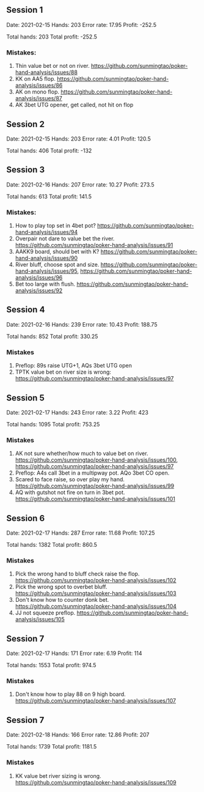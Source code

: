 ## Session 1
Date: 2021-02-15
Hands: 203
Error rate: 17.95
Profit: -252.5

Total hands: 203
Total profit: -252.5

### Mistakes:

1. Thin value bet or not on river. https://github.com/sunmingtao/poker-hand-analysis/issues/88
2. KK on AA5 flop. https://github.com/sunmingtao/poker-hand-analysis/issues/86
3. AK on mono flop. https://github.com/sunmingtao/poker-hand-analysis/issues/87
4. AK 3bet UTG opener, get called, not hit on flop

## Session 2
Date: 2021-02-15
Hands: 203
Error rate: 4.01
Profit: 120.5

Total hands: 406
Total profit: -132

## Session 3
Date: 2021-02-16
Hands: 207
Error rate: 10.27
Profit: 273.5

Total hands: 613
Total profit: 141.5

### Mistakes:
1. How to play top set in 4bet pot? https://github.com/sunmingtao/poker-hand-analysis/issues/94
2. Overpair not dare to value bet the river. https://github.com/sunmingtao/poker-hand-analysis/issues/91
3. AAKK9 board, should bet with K? https://github.com/sunmingtao/poker-hand-analysis/issues/90
4. River bluff, choose spot and size. https://github.com/sunmingtao/poker-hand-analysis/issues/95, https://github.com/sunmingtao/poker-hand-analysis/issues/96
5. Bet too large with flush. https://github.com/sunmingtao/poker-hand-analysis/issues/92

## Session 4
Date: 2021-02-16
Hands: 239
Error rate: 10.43
Profit: 188.75

Total hands: 852
Total profit: 330.25

### Mistakes

1. Preflop: 89s raise UTG+1, AQs 3bet UTG open
2. TPTK value bet on river size is wrong: https://github.com/sunmingtao/poker-hand-analysis/issues/97

## Session 5
Date: 2021-02-17
Hands: 243
Error rate: 3.22
Profit: 423

Total hands: 1095
Total profit: 753.25

### Mistakes

1. AK not sure whether/how much to value bet on river. https://github.com/sunmingtao/poker-hand-analysis/issues/100, https://github.com/sunmingtao/poker-hand-analysis/issues/97
2. Preflop: A4s call 3bet in a multipway pot. AQo 3bet CO open. 
3. Scared to face raise, so over play my hand. https://github.com/sunmingtao/poker-hand-analysis/issues/99
4. AQ with gutshot not fire on turn in 3bet pot. https://github.com/sunmingtao/poker-hand-analysis/issues/101

## Session 6
Date: 2021-02-17
Hands: 287
Error rate: 11.68
Profit: 107.25

Total hands: 1382
Total profit: 860.5

### Mistakes

1. Pick the wrong hand to bluff check raise the flop. https://github.com/sunmingtao/poker-hand-analysis/issues/102
2. Pick the wrong spot to overbet bluff. https://github.com/sunmingtao/poker-hand-analysis/issues/103
3. Don't know how to counter donk bet. https://github.com/sunmingtao/poker-hand-analysis/issues/104
4. JJ not squeeze preflop. https://github.com/sunmingtao/poker-hand-analysis/issues/105

## Session 7
Date: 2021-02-17
Hands: 171
Error rate: 6.19
Profit: 114

Total hands: 1553
Total profit: 974.5

### Mistakes
1. Don't know how to play 88 on 9 high board. https://github.com/sunmingtao/poker-hand-analysis/issues/107

## Session 7
Date: 2021-02-18
Hands: 166
Error rate: 12.86
Profit: 207

Total hands: 1739
Total profit: 1181.5

### Mistakes
1. KK value bet river sizing is wrong. https://github.com/sunmingtao/poker-hand-analysis/issues/109

